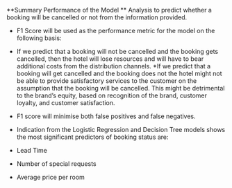   **Summary Performance of the Model
** Analysis to predict whether a booking will be cancelled or not from the information provided.

* F1 Score will be used as the performance metric for the model on the following basis:
* If we predict that a booking will not be cancelled and the booking gets cancelled, then the hotel will lose resources and will have to bear additional costs from
the distribution channels.
*If we predict that a booking will get cancelled and the booking does not the hotel might not be able to provide satisfactory services to the customer on the
assumption that the booking will be cancelled. This might be detrimental to the brand’s equity, based on recognition of the brand, customer loyalty, and customer satisfaction.
*	F1 score will minimise both false positives and false negatives.



* Indication from the Logistic Regression and Decision Tree models shows the most significant predictors of booking status are:
* Lead Time
* Number of special requests
*	Average price per room
